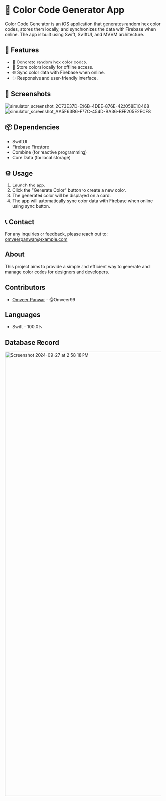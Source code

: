 # 🎨 Color Code Generator App

Color Code Generator is an iOS application that generates random hex color codes, stores them locally, and synchronizes the data with Firebase when online. The app is built using Swift, SwiftUI, and MVVM architecture.

## 🌟 Features
- 🎲 Generate random hex color codes.
- 💾 Store colors locally for offline access.
- 🌐 Sync color data with Firebase when online.
- ✨ Responsive and user-friendly interface.

## 📸 Screenshots
![simulator_screenshot_2C73E37D-E96B-4DEE-876E-422058E1C468](https://github.com/user-attachments/assets/78bf34bb-53c6-4495-a5e5-16876ad71d85)
![simulator_screenshot_AA5F63B6-F77C-454D-BA36-BFE205E2ECF8](https://github.com/user-attachments/assets/872d664a-f58e-42c5-9cdf-37a3b76f2c2b)


## 📦 Dependencies
- SwiftUI
- Firebase Firestore
- Combine (for reactive programming)
- Core Data (for local storage)

## ⚙️ Usage
1. Launch the app.
2. Click the "Generate Color" button to create a new color.
3. The generated color will be displayed on a card.
4. The app will automatically sync color data with Firebase when online using sync button.

## 📞 Contact
For any inquiries or feedback, please reach out to: omveerpanwar@example.com

## About
This project aims to provide a simple and efficient way to generate and manage color codes for designers and developers.

## Contributors
- [Omveer Panwar](#) - @Omveer99

## Languages
- Swift - 100.0%

## Database Record
<img width="1433" alt="Screenshot 2024-09-27 at 2 58 18 PM" src="https://github.com/user-attachments/assets/b76a0651-396e-4870-b670-b601c7205a85">

